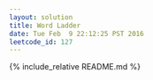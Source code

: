```yaml
---
layout: solution
title: Word Ladder
date: Tue Feb  9 22:12:25 PST 2016
leetcode_id: 127
---
```

{% include_relative README.md %}
